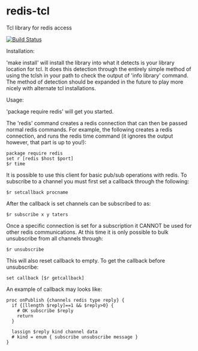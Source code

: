 redis-tcl
=========

Tcl library for redis access

[![Build Status](https://travis-ci.org/bradvoth/redis-tcl.svg?branch=master)](https://travis-ci.org/bradvoth/redis-tcl)

Installation:

'make install' will install the library into what it detects is your library
location for tcl.  It does this detection through the entirely simple method of
using the tclsh in your path to check the output of 'info library' command.
The method of detection should be expanded in the future to play more nicely
with alternate tcl installations.

Usage:

'package require redis' will get you started.

The 'redis' command creates a redis connection that can then be passed normal
redis commands.  For example, the following creates a redis connection, and
runs the redis time command (it ignores the output however, that part is up to
you!):

    package require redis
    set r [redis $host $port]
    $r time


It is possible to use this client for basic pub/sub operations with redis.  To
subscribe to a channel you must first set a callback through the following:

    $r setcallback procname

After the callback is set channels can be subscribed to as:

    $r subscribe x y taters

Once a specific connection is set for a subscription it CANNOT be used for
other redis communications.  At this time it is only possible to bulk
unsubscribe from all channels through:

    $r unsubscribe

This will also reset callback to empty. To get the callback before unsubscribe:

    set callback [$r getcallback]

An example of callback may looks like:

    proc onPublish {channels redis type reply} {
      if {[llength $reply]==1 && $reply>0} {
        # OK subscribe $reply
        return
      }

      lassign $reply kind channel data
      # kind = enum { subscribe unsubscribe message }
    }
